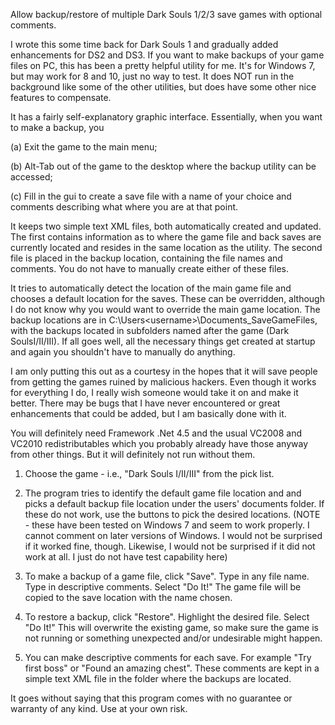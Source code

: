 Allow backup/restore of multiple Dark Souls 1/2/3 save games with optional comments.


I wrote this some time back for Dark Souls 1 and gradually added enhancements for DS2 and DS3.    If you want to make backups of your game files on PC, this has been a pretty helpful utility for me.  It's for Windows 7, but may work for 8 and 10, just no way to test.  It does NOT run in the background like some of the other utilities, but does have some other nice features to compensate.


It has a fairly self-explanatory graphic interface.  Essentially, when you want to make a backup, you

(a) Exit the game to the main menu;

(b) Alt-Tab out of the game to the desktop where the backup utility can be accessed;

(c) Fill in the gui to create a save file with a name of your choice and comments describing what where you are at that point.


It keeps two simple text XML files, both automatically created and updated.  The first contains information as to where the game file and back saves are currently located and resides in the same location as the utility.  The second file is placed in the backup location, containing the file names and comments.  You do not have to manually create either of these files.


It tries to automatically detect the location of the main game file and chooses a default location for the saves.  These can be overridden, although I do not know why you would want to override the main game location.  The backup locations are in
C:\Users\<username>\Documents\_SaveGameFiles, with the backups located in subfolders named after the game (Dark SoulsI/II/III).  If all goes well, all the necessary things get created at startup and again you shouldn't have to manually do anything.


I am only putting this out as a courtesy in the hopes that it will save people from getting the games ruined by malicious hackers.  Even though it works for everything I do, I really wish someone would take it on and make it better.  There may be bugs that I have never encountered or great enhancements that could be added, but I am basically done with it.   


You will definitely need Framework .Net 4.5 and the usual VC2008 and VC2010 redistributables which you probably already have those anyway from other things.  But it will definitely not run without them.

1. Choose the game - i.e., "Dark Souls I/II/III" from the pick list.

2. The program tries to identify the default game file location and and picks a default backup file location under the users' documents folder. If these do not work, use the buttons to pick the desired locations. (NOTE - these have been tested on Windows 7 and seem to work properly. I cannot comment on later versions of Windows. I would not be surprised if it worked fine, though. Likewise, I would not be surprised if it did not work at all. I just do not have test capability here)

3. To make a backup of a game file, click "Save". Type in any file name. Type in descriptive comments. Select "Do It!" The game file will be copied to the save location with the name chosen.

4. To restore a backup, click "Restore". Highlight the desired file. Select "Do It!" This will overwrite the existing game, so make sure the game is not running or something unexpected and/or undesirable might happen.

5. You can make descriptive comments for each save. For example "Try first boss" or "Found an amazing chest". These comments are kept in a simple text XML file in the folder where the backups are located. 

It goes without saying that this program comes with no guarantee or warranty of any kind. Use at your own risk.